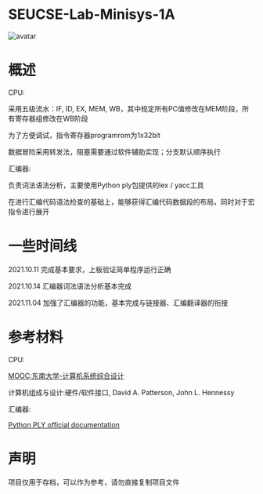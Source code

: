 # SEUCSE-Lab-Minisys-1A

![avatar](https://gravatar.loli.net/avatar/21045a9dba2e8c4b064b00dab8254be0?d=mm&s=256)



# 概述

CPU:

采用五级流水：IF, ID, EX, MEM, WB，其中规定所有PC值修改在MEM阶段，所有寄存器组修改在WB阶段

为了方便调试，指令寄存器programrom为1x32bit

数据冒险采用转发法，阻塞需要通过软件辅助实现；分支默认顺序执行

汇编器:

负责词法语法分析，主要使用Python ply包提供的lex / yacc工具

在进行汇编代码语法检查的基础上，能够获得汇编代码数据段的布局，同时对于宏指令进行展开



# 一些时间线

2021.10.11 完成基本要求，上板验证简单程序运行正确

2021.10.14 汇编器词法语法分析基本完成

2021.11.04 加强了汇编器的功能，基本完成与链接器、汇编翻译器的衔接


# 参考材料

CPU:

[MOOC:东南大学-计算机系统综合设计](https://www.icourse163.org/course/SEU-1003566002)

计算机组成与设计:硬件/软件接口, David A. Patterson, John L. Hennessy

汇编器:

[Python PLY official documentation](http://www.dabeaz.com/ply/ply.html)



# 声明

项目仅用于存档，可以作为参考，请勿直接复制项目文件
